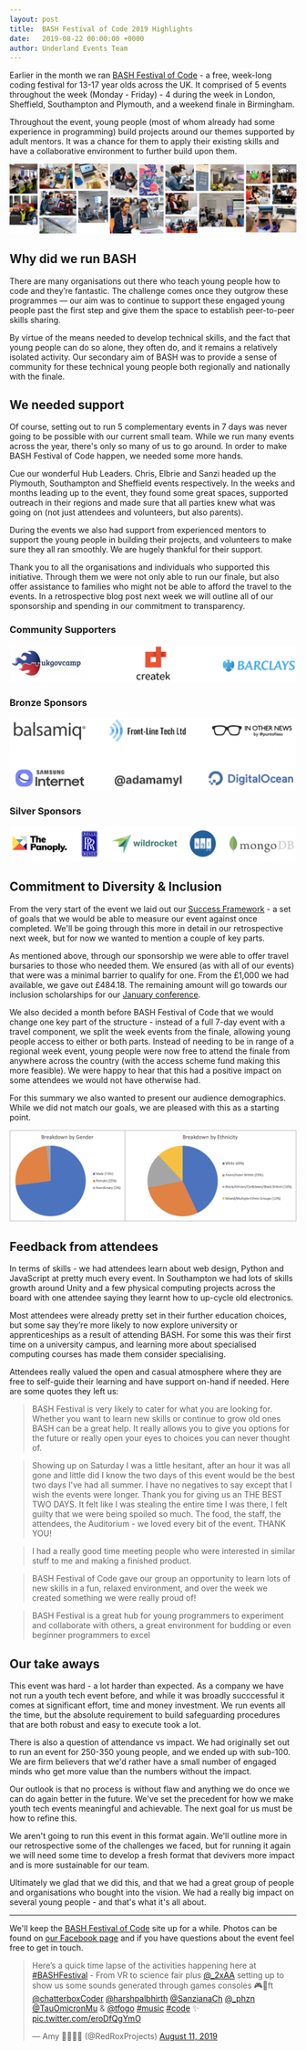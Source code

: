 ```yaml
---
layout: post
title:  BASH Festival of Code 2019 Highlights
date:   2019-08-22 00:00:00 +0000
author: Underland Events Team
---
```


Earlier in the month we ran [BASH Festival of Code](https://bashfestival.io) - a free, week-long coding festival for 13-17 year olds across the UK. It comprised of 5 events throughout the week (Monday - Friday) - 4 during the week in London, Sheffield, Southampton and Plymouth, and a weekend finale in Birmingham. 

Throughout the event, young people (most of whom already had some experience in programming) build projects around our themes supported by adult mentors. It was a chance for them to apply their existing skills and have a collaborative environment to further build upon them.

![An array of photos from BASH Festival of Code](/assets/posts/bash-photo-tiles.png)

## Why did we run BASH

There are many organisations out there who teach young people how to code and they’re fantastic. The challenge comes once they outgrow these programmes — our aim was to continue to support these engaged young people past the first step and give them the space to establish peer-to-peer skills sharing.

By virtue of the means needed to develop technical skills, and the fact that young people can do so alone, they often do, and it remains a relatively isolated activity. Our secondary aim of BASH was to provide a sense of community for these technical young people both regionally and nationally with the finale.

## We needed support

Of course, setting out to run 5 complementary events in 7 days was never going to be possible with our current small team. While we run many events across the year, there's only so many of us to go around. In order to make BASH Festival of Code happen, we needed some more hands. 

Cue our wonderful Hub Leaders. Chris, Elbrie and Sanzi headed up the Plymouth, Southampton and Sheffield events respectively. In the weeks and months leading up to the event, they found some great spaces, supported outreach in their regions and made sure that all parties knew what was going on (not just attendees and volunteers, but also parents). 

During the events we also had support from experienced mentors to support the young people in building their projects, and volunteers to make sure they all ran smoothly. We are hugely thankful for their support. 

Thank you to all the organisations and individuals who supported this initiative. Through them we were not only able to run our finale, but also offer assistance to families who might not be able to afford the travel to the events. In a retrospective blog post next week we will outline all of our sponsorship and spending in our commitment to transparency.

### Community Supporters

![UKGovCamp, Createk, Barclays](/assets/posts/bash-community.png)

### Bronze Sponsors

![Balsamiq, Front-Line Tech, In Other News, Samssung Internet, @adamamyl, DigitalOcean](/assets/posts/bash-bronze.png)

### Silver Sponsors

![The Panoply, Rolls-Royce, Wildrocket, BGL Group, mongoDB](/assets/posts/bash-silver.png)

## Commitment to Diversity & Inclusion

From the very start of the event we laid out our [Success Framework](#) - a set of goals that we would be able to measure our event against once completed. We'll be going through this more in detail in our retrospective next week, but for now we wanted to mention a couple of key parts. 

As mentioned above, through our sponsorship we were able to offer travel bursaries to those who needed them. We ensured (as with all of our events) that were was a minimal barrier to qualify for one. From the £1,000 we had available, we gave out £484.18. The remaining amount will go towards our inclusion scholarships for our [January conference](https://yougotthis.io).

We also decided a month before BASH Festival of Code that we would change one key part of the structure - instead of a full 7-day event with a travel component, we split the week events from the finale, allowing young people access to either or both parts. Instead of needing to be in range of a regional week event, young people were now free to attend the finale from anywhere across the country (with the access scheme fund making this more feasible). We were happy to hear that this had a positive impact on some attendees we would not have otherwise had. 

For this summary we also wanted to present our audience demographics. While we did not match our goals, we are pleased with this as a starting point. 

![Two pie charts. The first shows gender breakdown: 73% Male, 25% Female and 2% Non-Binary.  The second shows ethnicity breakdown: 43% White, 29% Asian/Asian British, 16% Black/African/Caribbean/Black British and 12% Mixed/Multiple Ethnic Groups](/assets/posts/bash-demographics.png)

## Feedback from attendees

In terms of skills - we had attendees learn about web design, Python and JavaScript at pretty much every event. In Southampton we had lots of skills growth around Unity and a few physical computing projects across the board with one attendee saying they learnt how to up-cycle old electronics. 

Most attendees were already pretty set in their further education choices, but some say they’re more likely to now explore university or apprenticeships as a result of attending BASH. For some this was their first time on a university campus, and learning more about specialised computing courses has made them consider specialising. 

Attendees really valued the open and casual atmosphere where they are free to self-guide their learning and have support on-hand if needed. Here are some quotes they left us:

> BASH Festival is very likely to cater for what you are looking for. Whether you want to learn new skills or continue to grow old ones BASH can be a great help. It really allows you to give you options for the future or really open your eyes to choices you can never thought of. 

> Showing up on Saturday I was a little hesitant, after an hour it was all gone and little did I know the two days of this event would be the best two days I've had all summer. I have no negatives to say except that I wish the events were longer. Thank you for giving us an THE BEST TWO DAYS. It felt like I was stealing the entire time I was there, I felt guilty that we were being spoiled so much. The food, the staff, the attendees, the Auditorium - we loved every bit of the event. THANK YOU!

> I had a really good time meeting people who were interested in similar stuff to me and making a finished product. 

> BASH Festival of Code gave our group an opportunity to learn lots of new skills in a fun, relaxed environment, and over the week we created something we were really proud of!

> BASH Festival is a great hub for young programmers to experiment and collaborate with others, a great environment for budding or even beginner programmers to excel

## Our take aways

This event was hard - a lot harder than expected. As a company we have not run a youth tech event before, and while it was broadly succcessful it comes at significant effort, time and money investment. We run events all the time, but the absolute requirement to build safeguarding procedures that are both robust and easy to execute took a lot. 

There is also a question of attendance vs impact. We had originally set out to run an event for 250-350 young people, and we ended up with sub-100. We are firm believers that we'd rather have a small number of engaged minds who get more value than the numbers without the impact.

Our outlook is that no process is without flaw and anything we do once we can do again better in the future. We've set the precedent for how we make youth tech events meaningful and achievable. The next goal for us must be how to refine this. 

We aren't going to run this event in this format again. We'll outline more in our retrospective some of the challenges we faced, but for running it again we will need some time to develop a fresh format that devivers more impact and is more sustainable for our team.

Ultimately we glad that we did this, and that we had a great group of people and organisations who bought into the vision. We had a really big impact on several young people - and that's what it's all about. 

---

We'll keep the [BASH Festival of Code](https://bashfestival.io) site up for a while. Photos can be found on [our Facebook page](https://www.facebook.com/pg/underlandxyz/photos/?tab=album&album_id=2599461140078063) and if you have questions about the event feel free to get in touch.

<blockquote class="twitter-tweet"><p lang="en" dir="ltr">Here’s a quick time lapse of the activities happening here at <a href="https://twitter.com/hashtag/BASHFestival?src=hash&amp;ref_src=twsrc%5Etfw">#BASHFestival</a> - From VR to science fair plus <a href="https://twitter.com/_2xAA?ref_src=twsrc%5Etfw">@_2xAA</a> setting up to show us some sounds generated through games consoles 🎮🤘ft <a href="https://twitter.com/chatterboxCoder?ref_src=twsrc%5Etfw">@chatterboxCoder</a> <a href="https://twitter.com/harshpalbhirth?ref_src=twsrc%5Etfw">@harshpalbhirth</a> <a href="https://twitter.com/SanzianaCh?ref_src=twsrc%5Etfw">@SanzianaCh</a> <a href="https://twitter.com/_phzn?ref_src=twsrc%5Etfw">@_phzn</a> <a href="https://twitter.com/TauOmicronMu?ref_src=twsrc%5Etfw">@TauOmicronMu</a> &amp; <a href="https://twitter.com/tfogo?ref_src=twsrc%5Etfw">@tfogo</a> <a href="https://twitter.com/hashtag/music?src=hash&amp;ref_src=twsrc%5Etfw">#music</a> <a href="https://twitter.com/hashtag/code?src=hash&amp;ref_src=twsrc%5Etfw">#code</a> ✨ <a href="https://t.co/eroDfQgYmO">pic.twitter.com/eroDfQgYmO</a></p>&mdash; Amy 👩🏻‍💻✨ (@RedRoxProjects) <a href="https://twitter.com/RedRoxProjects/status/1160567967991631873?ref_src=twsrc%5Etfw">August 11, 2019</a></blockquote> <script async src="https://platform.twitter.com/widgets.js" charset="utf-8"></script> 